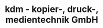 ---
title: "kdm - kopier-, druck-, medientechnik GmbH"
url: /leipzig/kdm-kopier-druck-medientechnik-gmbh/
shop: Kopieren
---
